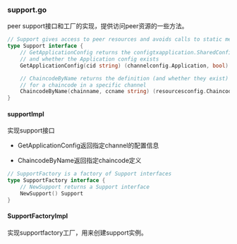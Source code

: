 ### support.go

peer support接口和工厂的实现，提供访问peer资源的一些方法。

```go
// Support gives access to peer resources and avoids calls to static methods
type Support interface {
	// GetApplicationConfig returns the configtxapplication.SharedConfig for the channel
	// and whether the Application config exists
	GetApplicationConfig(cid string) (channelconfig.Application, bool)

	// ChaincodeByName returns the definition (and whether they exist)
	// for a chaincode in a specific channel
	ChaincodeByName(chainname, ccname string) (resourcesconfig.ChaincodeDefinition, bool)
}
```

#### supportImpl

实现support接口

* GetApplicationConfig返回指定channel的配置信息

* ChaincodeByName返回指定chaincode定义



```go
// SupportFactory is a factory of Support interfaces
type SupportFactory interface {
	// NewSupport returns a Support interface
	NewSupport() Support
}
```

#### SupportFactoryImpl

实现supportfactory工厂，用来创建support实例。

